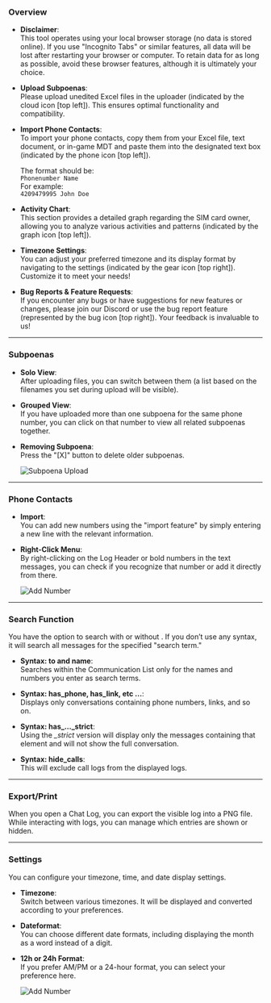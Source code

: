 
### Overview
- **Disclaimer**:    
  This tool operates using your local browser storage (no data is stored online). If you use "Incognito Tabs" or similar features, all data will be lost after restarting your browser or computer. To retain data for as long as possible, avoid these browser features, although it is ultimately your choice.

- **Upload Subpoenas**:   
  Please upload unedited Excel files in the uploader (indicated by the cloud icon [top left]). This ensures optimal functionality and compatibility.

- **Import Phone Contacts**:  
    To import your phone contacts, copy them from your Excel file, text document, or in-game MDT and paste them into the designated text box (indicated by the phone icon [top left]).  
      
    The format should be:  
    `Phonenumber Name`  
    For example:  
    `4209479995 John Doe`

- **Activity Chart**:  
  This section provides a detailed graph regarding the SIM card owner, allowing you to analyze various activities and patterns (indicated by the graph icon [top left]).

- **Timezone Settings**:  
  You can adjust your preferred timezone and its display format by navigating to the settings (indicated by the gear icon [top right]). Customize it to meet your needs!

- **Bug Reports & Feature Requests**:  
  If you encounter any bugs or have suggestions for new features or changes, please join our Discord or use the bug report feature (represented by the bug icon [top right]). Your feedback is invaluable to us!
  
---

### Subpoenas
- **Solo View**:  
  After uploading files, you can switch between them (a list based on the filenames you set during upload will be visible).

- **Grouped View**:   
  If you have uploaded more than one subpoena for the same phone number, you can click on that number to view all related subpoenas together.

- **Removing Subpoena**:  
  Press the "[X]" button to delete older subpoenas.

  ![Subpoena Upload](https://sushiingit.github.io/np_csv_converter/resources/frontend/image/help/phoneUpload.png "Subpoena Upload")

---

### Phone Contacts
- **Import**:  
  You can add new numbers using the "import feature" by simply entering a new line with the relevant information.

- **Right-Click Menu**:  
  By right-clicking on the Log Header or bold numbers in the text messages, you can check if you recognize that number or add it directly from there.

  ![Add Number](https://sushiingit.github.io/np_csv_converter/resources/frontend/image/help/phoneAddnumber.png "Add Number")

---

### Search Function
  You have the option to search with or without <syntax>. If you don’t use any syntax, it will search all messages for the specified "search term."

- **Syntax: to and name**:     
  Searches within the Communication List only for the names and numbers you enter as search terms.

- **Syntax: has_phone, has_link, etc ...**:   
  Displays only conversations containing phone numbers, links, and so on.
  
- **Syntax: has_..._strict**:    
  Using the *_strict* version will display only the messages containing that element and will not show the full conversation.

- **Syntax: hide_calls**:    
  This will exclude call logs from the displayed logs.

---

### Export/Print
  When you open a Chat Log, you can export the visible log into a PNG file.
  While interacting with logs, you can manage which entries are shown or hidden.

---

### Settings
  You can configure your timezone, time, and date display settings.

- **Timezone**:  
 Switch between various timezones. It will be displayed and converted according to your preferences.

- **Dateformat**:  
  You can choose different date formats, including displaying the month as a word instead of a digit.

- **12h or 24h Format**:  
  If you prefer AM/PM or a 24-hour format, you can select your preference here.

  ![Add Number](https://sushiingit.github.io/np_csv_converter/resources/frontend/image/help/settings.png "Add Number")

